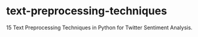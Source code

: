 # text-preprocessing-techniques
15 Text Preprocessing Techniques in Python for Twitter Sentiment Analysis.
